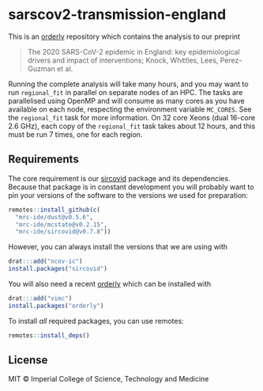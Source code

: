 # sarscov2-transmission-england

This is an [orderly](https://www.vaccineimpact.org/orderly/) repository which contains the analysis to our preprint

> The 2020 SARS-CoV-2 epidemic in England: key epidemiological drivers and impact of interventions; Knock, Whittles, Lees, Perez-Guzman et al.

Running the complete analysis will take many hours, and you may want to run `regional_fit` in parallel on separate nodes of an HPC.  The tasks are parallelised using OpenMP and will consume as many cores as you have available on each node, respecting the environment variable `MC_CORES`.  See the `regional_fit` task for more information.  On 32 core Xeons (dual 16-core 2.6 GHz), each copy of the `regional_fit` task takes about 12 hours, and this must be run 7 times, one for each region.

## Requirements

The core requirement is our [sircovid](https://mrc-ide.github.io/sircovid/) package and its dependencies. Because that package is in constant development you will probably want to pin your versions of the software to the versions we used for preparation:

```r
remotes::install_github(c(
  "mrc-ide/dust@v0.5.6",
  "mrc-ide/mcstate@v0.2.15",
  "mrc-ide/sircovid@v0.7.8"))
```

However, you can always install the versions that we are using with

```r
drat:::add("ncov-ic")
install.packages("sircovid")
```

You will also need a recent [orderly](https://www.vaccineimpact.org/orderly/) which can be installed with

```r
drat:::add("vimc")
install.packages("orderly")
```

To install _all_ required packages, you can use remotes:

```r
remotes::install_deps()
```

## License

MIT © Imperial College of Science, Technology and Medicine

